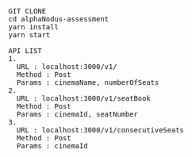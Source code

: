 <pre>
GIT CLONE
cd alphaNodus-assessment
yarn install
yarn start

API LIST 
1.
  URL : localhost:3000/v1/
  Method : Post
  Params : cinemaName, numberOfSeats
2.
  URL : localhost:3000/v1/seatBook
  Method : Post
  Params : cinemaId, seatNumber
3.
  URL : localhost:3000/v1/consecutiveSeats
  Method : Post
  Params : cinemaId
</pre>
